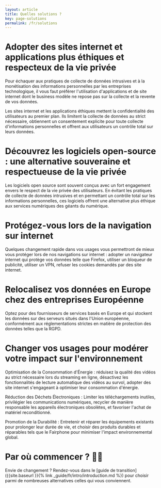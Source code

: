 ```yaml
---
layout: article
title: Quelles solutions ?
key: page-solutions
permalink: /fr/solutions
---
```


# Adopter des sites internet et applications plus éthiques et respecteux de la vie privée

Pour échaquer aux pratiques de collecte de données intrusives et à la monétisation des informations personnelles par les entreprises technologique, il vous faut préférer l'utilisation d'applications et de site internet dont le business modèle ne repose pas sur la collecte et la revente de vos données.

Les sites internet et les applications éthiques mettent la confidentialité des utilisateurs au premier plan. Ils limitent la collecte de données au strict nécessaire, obtiennent un consentement explicite pour toute collecte d'informations personnelles et offrent aux utilisateurs un contrôle total sur leurs données.

# Découvrez les logiciels open-source : une alternative souveraine et respectueuse de la vie privée

Les logiciels open source sont souvent conçus avec un fort engagement envers le respect de la vie privée des utilisateurs. En évitant les pratiques de collecte de données intrusives et en permettant un contrôle total sur les informations personnelles, ces logiciels offrent une alternative plus éthique aux services numériques des géants du numérique.

# Protégez-vous lors de la navigation sur internet

Quelques changement rapide dans vos usages vous permettront de mieux vous protéger lors de nos navigations sur internet :
adopter un navigateur internet qui protège vos données telle que Firefox, utiliser un bloqueur de publicité, utiliser un VPN, refuser les cookies demandés par des site internet.

# Relocalisez vos données en Europe chez des entreprises Européenne

Optez pour des fournisseurs de services basés en Europe et qui stockent les données sur des serveurs situés dans l'Union européenne, conformément aux réglementations strictes en matière de protection des données telles que la RGPD.

# Changer vos usages pour modérer votre impact sur l'environnement

Optimisation de la Consommation d'Énergie : réduisez la qualité des vidéos au strict nécessaire lors du streaming en ligne,  désactivez les fonctionnalités de lecture automatique des vidéos au survol, adopter des site internet s'engageant à optimiser leur consommation d'énergie.

Réduction des Déchets Électroniques : Limiter les téléchargements inutiles, privilégier les communications numériques, recycler de manière responsable les appareils électroniques obsolètes, et favoriser l'achat de matériel reconditionné.

Promotion de la Durabilité : Entretenir et réparer les équipements existants pour prolonger leur durée de vie, et choisir des produits durables et réparables tels que le Fairphone pour minimiser l'impact environnemental global.


# Par où commencer ? 🤷‍♂️


Envie de changement ? Rendez-vous dans le [guide de transition]({{site.baseurl }}{% link _guide/fr/intro/introduction.md %}) pour choisir parmi de nombreuses alternatives celles qui vous conviennent.